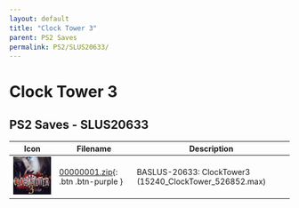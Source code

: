 ```yaml
---
layout: default
title: "Clock Tower 3"
parent: PS2 Saves
permalink: PS2/SLUS20633/
---
```

# Clock Tower 3

## PS2 Saves - SLUS20633

| Icon | Filename | Description |
|------|----------|-------------|
| ![Clock Tower 3](icon0.png) | [00000001.zip](00000001.zip){: .btn .btn-purple } | BASLUS-20633: ClockTower3 (15240_ClockTower_526852.max) |
